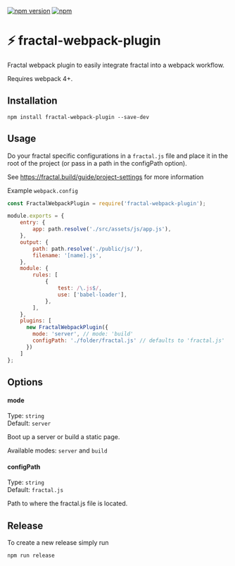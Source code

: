 [![npm version](https://badge.fury.io/js/fractal-webpack-plugin.svg)](https://badge.fury.io/js/fractal-webpack-plugin) [![npm](https://img.shields.io/npm/dt/fractal-webpack-plugin.svg)](https://www.npmjs.com/package/fractal-webpack-plugin)


# ⚡️ fractal-webpack-plugin
Fractal webpack plugin to easily integrate fractal into a webpack workflow. 

Requires webpack 4+.

## Installation

```
npm install fractal-webpack-plugin --save-dev
```


## Usage

Do your fractal specific configurations in a `fractal.js` file and place it in the root of the project (or pass in a path in the configPath option).

See https://fractal.build/guide/project-settings for more information

Example `webpack.config`

```javascript
const FractalWebpackPlugin = require('fractal-webpack-plugin');

module.exports = {
    entry: {
        app: path.resolve('./src/assets/js/app.js'),
    },
    output: {
        path: path.resolve('./public/js/'),
        filename: '[name].js',
    },
    module: {
        rules: [
            {
                test: /\.js$/,
                use: ['babel-loader'],
            },
        ],
    },
    plugins: [
      new FractalWebpackPlugin({
        mode: 'server', // mode: 'build'
        configPath: './folder/fractal.js' // defaults to 'fractal.js'
      })
    ]
};
```

## Options

#### mode

Type: `string` <br>
Default: `server`

Boot up a server or build a static page.

Available modes: `server` and `build`

#### configPath

Type: `string` <br>
Default: `fractal.js`

Path to where the fractal.js file is located.


## Release

To create a new release simply run 

```
npm run release
```